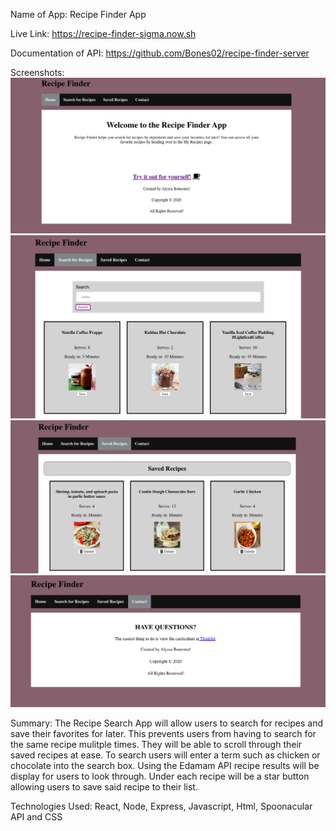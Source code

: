 Name of App: Recipe Finder App

Live Link: https://recipe-finder-sigma.now.sh 

Documentation of API: https://github.com/Bones02/recipe-finder-server

Screenshots:
![alt tag](public/home.png "Home Page")
![alt tag](public/SearchRecipes.png "Search Page")
![alt tag](public/Saved.png "Saved Page")
![alt tag](public/Contact.png "Contact")

Summary: The Recipe Search App will allow users to search for recipes and save their favorites for later. This prevents users from having to search for the same recipe mulitple times. They will be able to scroll through their saved recipes at ease. To search users will enter a term such as chicken or chocolate into the search box. Using the Edamam API recipe results will be display for users to look through. Under each recipe will be a star button allowing users to save said recipe to their list.
 
Technologies Used: React, Node, Express, Javascript, Html, Spoonacular API and CSS
